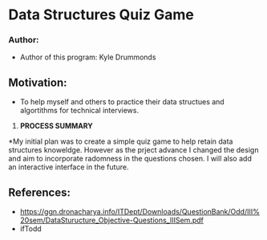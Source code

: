 # Data Structures Quiz Game

### Author:
- Author of this program: Kyle Drummonds

## Motivation:
-  To help myself and others to practice their data structues and algortithms for technical interviews. 


1. **PROCESS SUMMARY**


*My initial plan was to create a simple quiz game to help retain data structures knoweldge. However as the prject advance I changed the design and aim to incorporate radomness in the questions chosen. I will also add an interactive interface in the future. 


## References:
- https://ggn.dronacharya.info/ITDept/Downloads/QuestionBank/Odd/III%20sem/DataSturucture_Objective-Questions_IIISem.pdf
- ifTodd 

